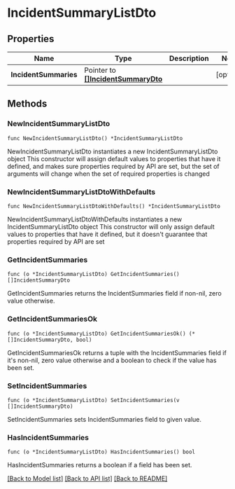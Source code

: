 # IncidentSummaryListDto

## Properties

Name | Type | Description | Notes
------------ | ------------- | ------------- | -------------
**IncidentSummaries** | Pointer to [**[]IncidentSummaryDto**](IncidentSummaryDto.md) |  | [optional] 

## Methods

### NewIncidentSummaryListDto

`func NewIncidentSummaryListDto() *IncidentSummaryListDto`

NewIncidentSummaryListDto instantiates a new IncidentSummaryListDto object
This constructor will assign default values to properties that have it defined,
and makes sure properties required by API are set, but the set of arguments
will change when the set of required properties is changed

### NewIncidentSummaryListDtoWithDefaults

`func NewIncidentSummaryListDtoWithDefaults() *IncidentSummaryListDto`

NewIncidentSummaryListDtoWithDefaults instantiates a new IncidentSummaryListDto object
This constructor will only assign default values to properties that have it defined,
but it doesn't guarantee that properties required by API are set

### GetIncidentSummaries

`func (o *IncidentSummaryListDto) GetIncidentSummaries() []IncidentSummaryDto`

GetIncidentSummaries returns the IncidentSummaries field if non-nil, zero value otherwise.

### GetIncidentSummariesOk

`func (o *IncidentSummaryListDto) GetIncidentSummariesOk() (*[]IncidentSummaryDto, bool)`

GetIncidentSummariesOk returns a tuple with the IncidentSummaries field if it's non-nil, zero value otherwise
and a boolean to check if the value has been set.

### SetIncidentSummaries

`func (o *IncidentSummaryListDto) SetIncidentSummaries(v []IncidentSummaryDto)`

SetIncidentSummaries sets IncidentSummaries field to given value.

### HasIncidentSummaries

`func (o *IncidentSummaryListDto) HasIncidentSummaries() bool`

HasIncidentSummaries returns a boolean if a field has been set.


[[Back to Model list]](../README.md#documentation-for-models) [[Back to API list]](../README.md#documentation-for-api-endpoints) [[Back to README]](../README.md)


